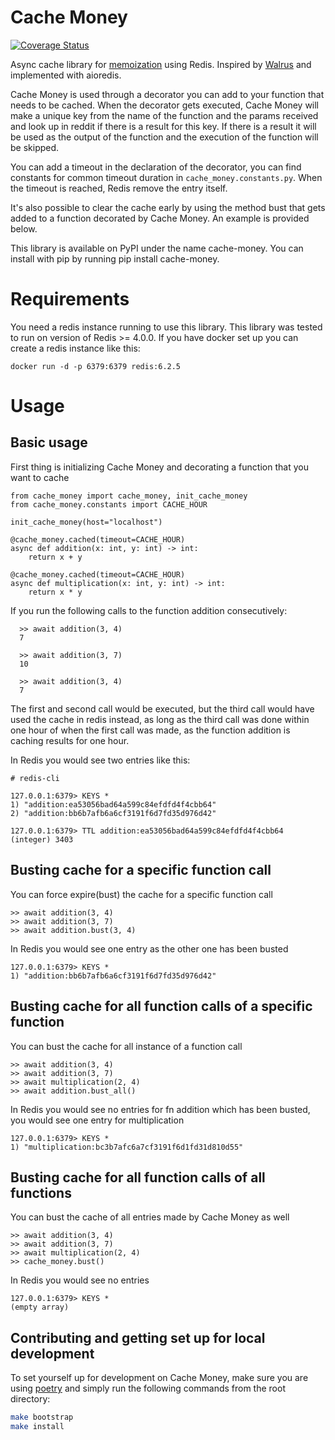 # Cache Money

[![Coverage Status](https://coveralls.io/repos/github/novisto/cache-money/badge.svg)](https://coveralls.io/github/novisto/cache-money)

Async cache library for [memoization](https://en.wikipedia.org/wiki/Memoization) using Redis. Inspired by 
[Walrus](https://github.com/coleifer/walrus) and implemented with aioredis.

Cache Money is used through a decorator you can add to your function that needs to be cached. When the decorator 
gets executed, Cache Money will make a unique key from the name of the function and the params received and look up in 
reddit if there is a result for this key. If there is a result it will be used as the output of the function and the 
execution of the function will be skipped.

You can add a timeout in the declaration of the decorator, you can find constants for common timeout duration in 
`cache_money.constants.py`. When the timeout is reached, Redis remove the entry itself.

It's also possible to clear the cache early by using the method bust that gets added to a function decorated by 
Cache Money. An example is provided below.

This library is available on PyPI under the name cache-money. You can install with pip by running pip install 
cache-money.


# Requirements

You need a redis instance running to use this library. This library was tested to run on version of Redis >= 4.0.0. 
If you have docker set up you can create a redis instance like this:

```
docker run -d -p 6379:6379 redis:6.2.5
```


# Usage

## Basic usage

First thing is initializing Cache Money and decorating a function that you want to cache

```
from cache_money import cache_money, init_cache_money
from cache_money.constants import CACHE_HOUR

init_cache_money(host="localhost")

@cache_money.cached(timeout=CACHE_HOUR)
async def addition(x: int, y: int) -> int:
    return x + y

@cache_money.cached(timeout=CACHE_HOUR)
async def multiplication(x: int, y: int) -> int:
    return x * y
```

If you run the following calls to the function addition consecutively:
```
  >> await addition(3, 4)
  7
  
  >> await addition(3, 7)
  10
 
  >> await addition(3, 4)
  7
```
  
The first and second call would be executed, but the third call would have used the cache in redis instead, as long 
as the third call was done within one hour of when the first call was made, as the function addition is caching results 
for one hour.

In Redis you would see two entries like this:

```
# redis-cli 

127.0.0.1:6379> KEYS *
1) "addition:ea53056bad64a599c84efdfd4f4cbb64"
2) "addition:bb6b7afb6a6cf3191f6d7fd35d976d42"

127.0.0.1:6379> TTL addition:ea53056bad64a599c84efdfd4f4cbb64
(integer) 3403
```

## Busting cache for a specific function call

You can force expire(bust) the cache for a specific function call

```
>> await addition(3, 4)
>> await addition(3, 7)
>> await addition.bust(3, 4)
```

In Redis you would see one entry as the other one has been busted

```
127.0.0.1:6379> KEYS *
1) "addition:bb6b7afb6a6cf3191f6d7fd35d976d42"
```


## Busting cache for all function calls of a specific function

You can bust the cache for all instance of a function call

```
>> await addition(3, 4)
>> await addition(3, 7)
>> await multiplication(2, 4)
>> await addition.bust_all()
```

In Redis you would see no entries for fn addition which has been busted, you would see one entry for multiplication

```
127.0.0.1:6379> KEYS *
1) "multiplication:bc3b7afc6a7cf3191f6d1fd31d810d55"
```


## Busting cache for all function calls of all functions

You can bust the cache of all entries made by Cache Money as well

```
>> await addition(3, 4)
>> await addition(3, 7)
>> await multiplication(2, 4)
>> cache_money.bust()
```

In Redis you would see no entries

```
127.0.0.1:6379> KEYS *
(empty array)
```


## Contributing and getting set up for local development

To set yourself up for development on Cache Money, make sure you are using
[poetry](https://poetry.eustace.io/docs/) and simply run the following commands from the root directory:

```bash
make bootstrap
make install
```
